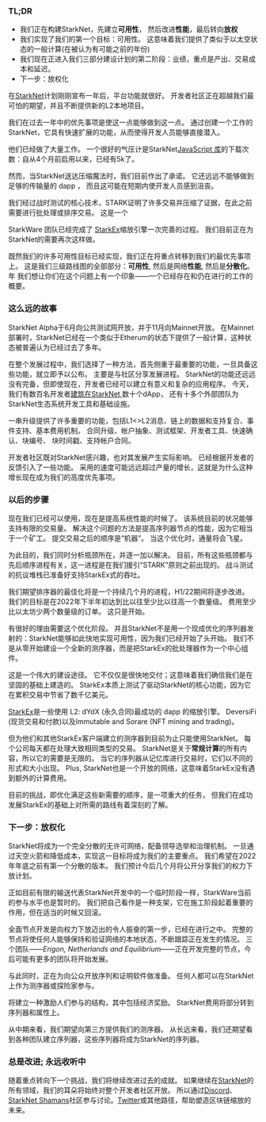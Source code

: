 ### TL;DR

* 我们正在构建StarkNet，先建立**可用性**， 然后改进**性能**，最后转向**放权**
* 我们实现了我们的第一个目标：可用性。 这意味着我们提供了类似于以太空状态的一般计算(在被认为有可能之前的年份)
* 我们现在正进入我们三部分建设计划的第二阶段：业绩，重点是产出、交易成本和延迟。
* 下一步：放权化

在[StarkNet](https://starknet.io/)计划刚刚宣布一年后，平台功能就很好。 开发者社区正在超越我们最可怕的期望，并且不断提供新的L2本地项目。

我们在过去一年中的优先事项是使这一点能够做到这一点。 通过创建一个工作的 StarkNet，它具有快速扩展的功能，从而使得开发人员能够直接潜入。

他们已经做了大量工作。 一个很好的气压计是StarkNet[JavaScript 库](https://www.starknetjs.com/)的下载次数：自从4个月前启用以来，已经有5k了。

然而，当StarkNet送达压缩魔法时，我们目前作出了承诺。 它还远远不能够做到足够的传输量的 dapp ， 而且这可能在短期内使开发人员感到沮丧。

我们经过战时测试的核心技术，STARK证明了许多交易并压缩了证据，在此之前需要进行批处理或排序交易。 这是一个

StarkWare 团队已经完成了 [ StarkEx](https://starkware.co/starkex/)缩放引擎一次完善的过程。 我们目前正在为StarkNet的需要再次这样做。</p> 

既然我们的许多可用性目标已经实现，我们正在将重点转移到我们的最优先事项上。 这是我们三级路线图的全部部分：**可用性**, 然后是网络**性能**, 然后是**分散化**。 年 我们想让你们在这个问题上有一个印象——一个已经存在和仍在进行的工作的概要。



### 这么远的故事

StarkNet Alpha于6月向公共测试网开放，并于11月向Mainnet开放。 在Mainnet部署时，StarkNet已经在一个类似于Etherum的状态下提供了一般计算，这种状态被普遍认为已经过去了多年。

在整个发展过程中，我们选择了一种方法，首先侧重于最重要的功能，一旦具备这些功能，就立即予以公布。 主要是与社区分享发展进程。 StarkNet的功能还远远没有完备，但即使现在，开发者已经可以建立有意义和复杂的应用程序。 今天，我们有数百名开发者[建筑在StarkNet,](https://starkware.notion.site/Projects-Building-on-StarkNet-a33dee55778a4515a9be9bdae02ee682)数十个dApp， 还有十多个外部团队为StarkNet生态系统开发工具和基础设施。

一串升级提供了许多重要的功能，包括L1<>L2消息、链上的数据和支持复合、事件支持、基本费用机制。 合同升级、帐户抽象、测试框架、开发者工具、快速确认、块编号、 块时间戳、支持帐户合同。

开发者社区既对StarkNet感兴趣，也对其发展产生实际影响。 已经根据开发者的反馈引入了一些功能。 采用的速度可能远远超过产量的增长，这就是为什么这种增长现在成为我们的高度优先事项。



### 以后的步骤

现在我们已经可以使用，现在是提高系统性能的时候了。 该系统目前的状况能够支持有限的交易量。 解决这个问题的方法是提高序列器节点的性能，因为它相当于一个矿工。 提交交易之后的顺序是“机器”。 当这个优化时，通量将会飞星。

为此目的，我们同时分析瓶颈所在，并逐一加以解决。 目前，所有这些瓶颈都与先后顺序进程有关，这一进程是在我们援引“STARK”原则之前出现的。 战斗测试的抗议堆栈已准备好支持StarkEx式的吞吐。

我们期望排序器的最佳化将是一个持续几个月的进程，H1/22期间将逐步改进。 我们的目标是在2022年下半年初达到比以往至少比以往高一个数量级。 费用至少比以太坊少两个数量级的订单。 这只是开始。

有很好的理由需要这个优化阶段。 并且StarkNet不是用一个现成优化的序列器发射的：StarkNet能够如此快地实现可用性，因为我们已经开始了头开始。 我们不是从零开始建设一个全新的测序器，而是把StarkEx的批处理器作为一个中心组件。

这是一个伟大的建设途径。 它不仅仅是很快地交付；这意味着我们确信我们是在坚固的基础上建造的。 StarkEx本质上测试了驱动StarkNet的核心功能，因为它在累积交易中节省了数千亿美元。

[StarkEx](https://starkware.co/starkex/)是一些使用 L2: dYdX (永久合同)最成功的 dapp 的缩放引擎。 DeversiFi (现货交易和付款)以及Immutable and Sorare (NFT mining and trading)。

但为他们和其他StarkEx客户端建立的测序器到目前为止只能使用StarkNet。 每个公司每天都在处理大致相同类型的交易。 StarkNet是关于**常规计算**的所有内容，所以它的需要是无限的。 当它的序列器从记忆库进行交易时，它们以不同的形式和大小出现。 Plus, StarkNet也是一个开放的网络，这意味着StarkEx没有遇到额外的计算费用。

目前的挑战，即优化满足这些新需要的顺序，是一项重大的任务， 但我们在成功发展StarkEx的基础上对所需的路线有着深刻的了解。



### 下一步：放权化

StarkNet将成为一个完全分散的无许可网络，配备领导选举和治理机制。 一旦通过天空火箭和降低成本，实现这一目标将成为我们的主要重点。 我们希望在2022年年底之前有第一个分散的版本。 我们预计今后几个月将公开分享我们的权力下放计划。

正如目前有限的输送代表StarkNet开发中的一个临时阶段一样，StarkWare当前的参与水平也是暂时的。 我们把自己看作是一种支架，它在施工阶段起着重要的作用，但在适当的时候又回滚。

全面节点开发是向权力下放迈出的令人振奋的第一步，已经在进行之中。 完整的节点将使任何人能够保持和验证网络的本地状态，不断跟踪正在发生的情况。 三个团队——*Erigon, Netherlands and Equilibrium*——正在开发完整的节点，今后可能有更多的团队将开始发展。

与此同时，正在为向公众开放序列和证明软件做准备。 任何人都可以在StarkNet上作为测序器或探险家参与。

将建立一种激励人们参与的结构，其中包括经济奖励。 StarkNet费用将部分转到序列器和属性上。

从中期来看，我们期望向第三方提供我们的测序器。 从长远来看，我们还期望看到各种团队建立序列器，这些序列器将成为StarkNet的序列器。



### 总是改进; 永远收听中

随着重点转向下一个挑战，我们将继续改进过去的成就。 如果继续在[StarkNet](https://starknet.io/)的所有领域，我们的耳朵将始终对整个开发者社区开放。 所以通过[Discord](https://discord.com/invite/uJ9HZTUk2Y)、[StarkNet Shamans](https://www.google.com/search?client=safari&rls=en&q=StarkNet+Shamans&ie=UTF-8&oe=UTF-8)社区参与讨论。[Twitter](https://twitter.com/Starknet_Intern)或其他路径，帮助塑造区块链缩放的未来。